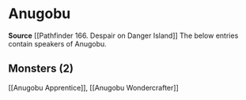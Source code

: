 ﻿---
id: '85'
name: Anugobu
rarity: Uncommon
source: '[[DATABASE/source/Pathfinder 166. Despair on Danger Island|Pathfinder #166:
  Despair on Danger Island]]'
trait:
- '[[DATABASE/trait/Uncommon|Uncommon]]'
type: Language

---
# Anugobu

**Source** [[Pathfinder 166. Despair on Danger Island]]
The below entries contain speakers of Anugobu.

## Monsters (2)

[[Anugobu Apprentice]], [[Anugobu Wondercrafter]]